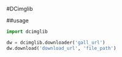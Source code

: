 #DCimglib

##usage
```python
import dcimglib

dw = dcimglib.downloader('gall_url')
dw.download('download_url', 'file_path')
```



